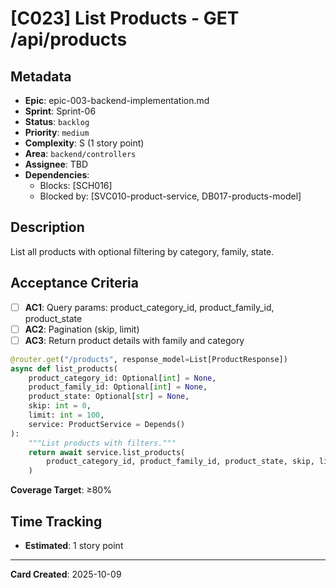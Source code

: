 # [C023] List Products - GET /api/products

## Metadata
- **Epic**: epic-003-backend-implementation.md
- **Sprint**: Sprint-06
- **Status**: `backlog`
- **Priority**: `medium`
- **Complexity**: S (1 story point)
- **Area**: `backend/controllers`
- **Assignee**: TBD
- **Dependencies**:
  - Blocks: [SCH016]
  - Blocked by: [SVC010-product-service, DB017-products-model]

## Description

List all products with optional filtering by category, family, state.

## Acceptance Criteria

- [ ] **AC1**: Query params: product_category_id, product_family_id, product_state
- [ ] **AC2**: Pagination (skip, limit)
- [ ] **AC3**: Return product details with family and category

```python
@router.get("/products", response_model=List[ProductResponse])
async def list_products(
    product_category_id: Optional[int] = None,
    product_family_id: Optional[int] = None,
    product_state: Optional[str] = None,
    skip: int = 0,
    limit: int = 100,
    service: ProductService = Depends()
):
    """List products with filters."""
    return await service.list_products(
        product_category_id, product_family_id, product_state, skip, limit
    )
```

**Coverage Target**: ≥80%

## Time Tracking
- **Estimated**: 1 story point

---

**Card Created**: 2025-10-09
